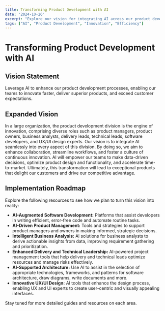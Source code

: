 ```yaml
---
title: Transforming Product Development with AI
date: '2024-10-26'
excerpt: "Explore our vision for integrating AI across our product development division to enhance efficiency, innovation, and customer satisfaction."
tags: ["AI", "Product Development", "Innovation", "Efficiency"]
---
```


# Transforming Product Development with AI

## Vision Statement

Leverage AI to enhance our product development processes, enabling our teams to innovate faster, deliver superior products, and exceed customer expectations.

## Expanded Vision

In a large organization, the product development division is the engine of innovation, comprising diverse roles such as product managers, product owners, business analysts, delivery leads, technical leads, software developers, and UX/UI design experts. Our vision is to integrate AI seamlessly into every aspect of this division. By doing so, we aim to enhance collaboration, streamline workflows, and foster a culture of continuous innovation. AI will empower our teams to make data-driven decisions, optimize product design and functionality, and accelerate time-to-market. Ultimately, this transformation will lead to exceptional products that delight our customers and drive our competitive advantage.

## Implementation Roadmap

Explore the following resources to see how we plan to turn this vision into reality:

- **AI-Augmented Software Development:** Platforms that assist developers in writing efficient, error-free code and automate routine tasks.
- **AI-Driven Product Management:** Tools and strategies to support product managers and owners in making informed, strategic decisions.
- **Intelligent Business Analysis:** AI solutions for business analysts to derive actionable insights from data, improving requirement gathering and prioritization.
- **Enhanced Delivery and Technical Leadership:** AI-powered project management tools that help delivery and technical leads optimize resources and manage risks effectively.
- **AI-Supported Architecture:** Use AI to assist in the selection of appropriate technologies, frameworks, and patterns for software architecture, draw diagrams, write documents and more.
- **Innovative UX/UI Design:** AI tools that enhance the design process, enabling UX and UI experts to create user-centric and visually appealing interfaces.

Stay tuned for more detailed guides and resources on each area.
